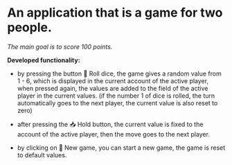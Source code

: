 # An application that is a game for two people.

_The main goal is to score 100 points._

**Developed functionality:**

- by pressing the button 🎲 Roll dice, the game gives a random value from 1 - 6, which is displayed in the current account of the active player, when pressed again, the values ​​are added to the field of the active player in the current values.
(if the number 1 of dice is rolled, the turn automatically goes to the next player, the current value is also reset to zero)

- after pressing the 📥 Hold button, the current value is fixed to the account of the active player, then the move goes to the next player.

- by clicking on 🔄 New game, you can start a new game, the game is reset to default values.